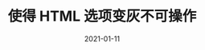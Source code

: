 ---
title: 使得 HTML 选项变灰不可操作
date: 2021-01-11
categories:
- Software-configuration
tags:
- Ubuntu
---